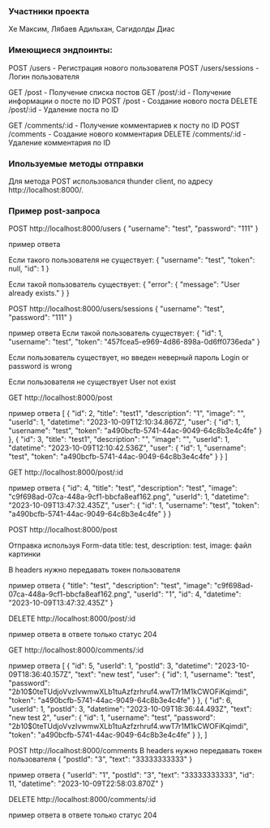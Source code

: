 ### Участники проекта

Хе Максим, Лябаев Адильхан, Сагидолды Диас

### Имеющиеся эндпоинты:

POST /users - Регистрация нового пользователя
POST /users/sessions - Логин пользователя

GET /post - Получение списка постов
GET /post/:id - Получение информации о посте по ID
POST /post - Создание нового поста
DELETE /post/:id - Удаление поста по ID

GET /comments/:id - Получение комментариев к посту по ID
POST /comments - Создание нового комментария
DELETE /comments/:id - Удаление комментария по ID

### Ипользуемые методы отправки

Для метода POST использовался thunder client, по адресу http://localhost:8000/.

### Пример post-запроса

POST http://localhost:8000/users
{
"username": "test",
"password": "111"
}

пример ответа

Если такого пользователя не существует:
{
"username": "test",
"token": null,
"id": 1
}

Если такой пользователь существует:
{
"error": {
"message": "User already exists."
}
}

POST http://localhost:8000/users/sessions
{
"username": "test",
"password": "111"
}

пример ответа
Если такой пользователь существует:
{
"id": 1,
"username": "test",
"token": "457fcea5-e969-4d86-898a-0d6ff0736eda"
}

Если пользователь существует, но введен неверный пароль
Login or password is wrong

Если пользователя не существует
User not exist

GET http://localhost:8000/post

пример ответа
[
{
"id": 2,
"title": "test1",
"description": "1",
"image": "",
"userId": 1,
"datetime": "2023-10-09T12:10:34.867Z",
"user": {
"id": 1,
"username": "test",
"token": "a490bcfb-5741-44ac-9049-64c8b3e4c4fe"
}
},
{
"id": 3,
"title": "test1",
"description": "",
"image": "",
"userId": 1,
"datetime": "2023-10-09T12:10:42.536Z",
"user": {
"id": 1,
"username": "test",
"token": "a490bcfb-5741-44ac-9049-64c8b3e4c4fe"
}
}
]

GET http://localhost:8000/post/:id

пример ответа
{
"id": 4,
"title": "test",
"description": "test",
"image": "c9f698ad-07ca-448a-9cf1-bbcfa8eaf162.png",
"userId": 1,
"datetime": "2023-10-09T13:47:32.435Z",
"user": {
"id": 1,
"username": "test",
"token": "a490bcfb-5741-44ac-9049-64c8b3e4c4fe"
}
}

POST http://localhost:8000/post

Отправка используя Form-data
title: test,
description: test,
image: файл картинки

В headers нужно передавать токен пользователя

пример ответа
{
"title": "test",
"description": "test",
"image": "c9f698ad-07ca-448a-9cf1-bbcfa8eaf162.png",
"userId": "1",
"id": 4,
"datetime": "2023-10-09T13:47:32.435Z"
}

DELETE http://localhost:8000/post/:id

пример ответа
в ответе только статус 204

GET http://localhost:8000/comments/:id

пример ответа
[
{
"id": 5,
"userId": 1,
"postId": 3,
"datetime": "2023-10-09T18:36:40.157Z",
"text": "new test",
"user": {
"id": 1,
"username": "test",
"password": "$2b$10$0teTUdjoVvzIvwmwXLb1tuAzfzrhruf4.wwT7r1M1kCWOFiKqimdi",
"token": "a490bcfb-5741-44ac-9049-64c8b3e4c4fe"
}
},
{
"id": 6,
"userId": 1,
"postId": 3,
"datetime": "2023-10-09T18:36:44.493Z",
"text": "new test 2",
"user": {
"id": 1,
"username": "test",
"password": "$2b$10$0teTUdjoVvzIvwmwXLb1tuAzfzrhruf4.wwT7r1M1kCWOFiKqimdi",
"token": "a490bcfb-5741-44ac-9049-64c8b3e4c4fe"
}
},
]

POST http://localhost:8000/comments
В headers нужно передавать токен пользователя
{
"postId": "3",
"text": "33333333333"
}

пример ответа
{
"userId": "1",
"postId": "3",
"text": "33333333333",
"id": 11,
"datetime": "2023-10-09T22:58:03.870Z"
}

DELETE http://localhost:8000/comments/:id

пример ответа
в ответе только статус 204
